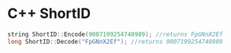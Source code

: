 # C++ ShortID

```cpp
string ShortID::Encode(9007199254740989); //returns FpGNnX2Ef
long ShortID::Decode("FpGNnX2Ef"); //returns 9007199254740989
```

